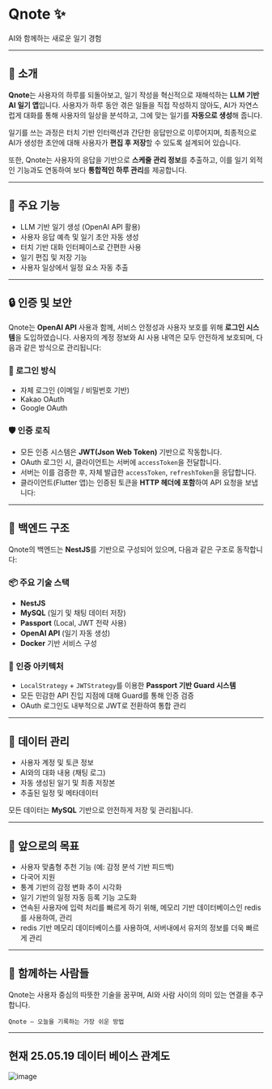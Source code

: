 # Qnote ✨  
AI와 함께하는 새로운 일기 경험

---

## 🌙 소개

**Qnote**는 사용자의 하루를 되돌아보고, 일기 작성을 혁신적으로 재해석하는 **LLM 기반 AI 일기 앱**입니다. 사용자가 하루 동안 겪은 일들을 직접 작성하지 않아도, AI가 자연스럽게 대화를 통해 사용자의 일상을 분석하고, 그에 맞는 일기를 **자동으로 생성**해 줍니다.

일기를 쓰는 과정은 터치 기반 인터랙션과 간단한 응답만으로 이루어지며, 최종적으로 AI가 생성한 초안에 대해 사용자가 **편집 후 저장**할 수 있도록 설계되어 있습니다.  

또한, Qnote는 사용자의 응답을 기반으로 **스케줄 관리 정보**를 추출하고, 이를 일기 외적인 기능과도 연동하여 보다 **통합적인 하루 관리**를 제공합니다.

---

## 🧠 주요 기능

- LLM 기반 일기 생성 (OpenAI API 활용)
- 사용자 응답 예측 및 일기 초안 자동 생성
- 터치 기반 대화 인터페이스로 간편한 사용
- 일기 편집 및 저장 기능
- 사용자 일상에서 일정 요소 자동 추출

---

## 🔒 인증 및 보안

Qnote는 **OpenAI API** 사용과 함께, 서비스 안정성과 사용자 보호를 위해 **로그인 시스템**을 도입하였습니다. 사용자의 계정 정보와 AI 사용 내역은 모두 안전하게 보호되며, 다음과 같은 방식으로 관리됩니다:

### 🔑 로그인 방식

- 자체 로그인 (이메일 / 비밀번호 기반)
- Kakao OAuth
- Google OAuth

### 🛡 인증 로직

- 모든 인증 시스템은 **JWT(Json Web Token)** 기반으로 작동합니다.
- OAuth 로그인 시, 클라이언트는 서버에 `accessToken`을 전달합니다.
- 서버는 이를 검증한 후, 자체 발급한 `accessToken`, `refreshToken`을 응답합니다.
- 클라이언트(Flutter 앱)는 인증된 토큰을 **HTTP 헤더에 포함**하여 API 요청을 보냅니다:

---

## 🧩 백엔드 구조

Qnote의 백엔드는 **NestJS**를 기반으로 구성되어 있으며, 다음과 같은 구조로 동작합니다:

### 📦 주요 기술 스택

- **NestJS**
- **MySQL** (일기 및 채팅 데이터 저장)
- **Passport** (Local, JWT 전략 사용)
- **OpenAI API** (일기 자동 생성)
- **Docker** 기반 서비스 구성

### 🧱 인증 아키텍처

- `LocalStrategy` + `JWTStrategy`를 이용한 **Passport 기반 Guard 시스템**
- 모든 민감한 API 진입 지점에 대해 Guard를 통해 인증 검증
- OAuth 로그인도 내부적으로 JWT로 전환하여 통합 관리

---

## 📁 데이터 관리

- 사용자 계정 및 토큰 정보
- AI와의 대화 내용 (채팅 로그)
- 자동 생성된 일기 및 최종 저장본
- 추출된 일정 및 메타데이터

모든 데이터는 **MySQL** 기반으로 안전하게 저장 및 관리됩니다.

---

## 🚀 앞으로의 목표

- 사용자 맞춤형 추천 기능 (예: 감정 분석 기반 피드백)
- 다국어 지원
- 통계 기반의 감정 변화 추이 시각화
- 일기 기반의 일정 자동 등록 기능 고도화
- 연속된 사용자에 입력 처리를 빠르게 하기 위해, 메모리 기반 데이터베이스인 redis를 사용하여, 관리
- redis 기반 메모리 데이터베이스를 사용하여, 서버내에서 유저의 정보를 더욱 빠르게 관리

---

## 🙌 함께하는 사람들

Qnote는 사용자 중심의 따뜻한 기술을 꿈꾸며, AI와 사람 사이의 의미 있는 연결을 추구합니다.

``Qnote — 오늘을 기록하는 가장 쉬운 방법``

---  

## 현재 25.05.19 데이터 베이스 관계도 
![image](https://github.com/user-attachments/assets/8e001482-8439-446a-98c4-99e8ba04f774)
